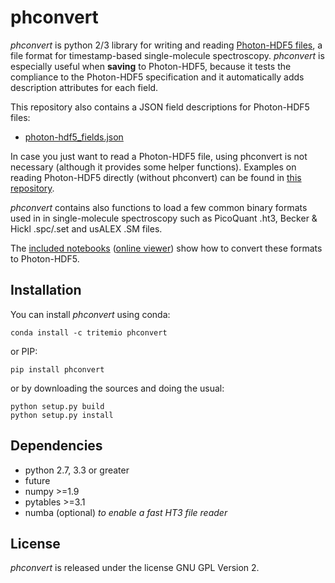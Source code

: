 # phconvert

*phconvert* is python 2/3 library for writing and reading 
[Photon-HDF5 files](http://photon-hdf5.readthedocs.org/),
a file format for timestamp-based single-molecule spectroscopy.
*phconvert* is especially useful when **saving** to Photon-HDF5, because 
it tests the compliance to the Photon-HDF5 specification
and it automatically adds description attributes for each field.

This repository also contains a JSON field descriptions for Photon-HDF5 files:

- [photon-hdf5_fields.json](https://github.com/Photon-Data/phconvert/blob/master/phconvert/specs/photon-hdf5_fields.json)

In case you just want to read a Photon-HDF5 file, using phconvert is not 
necessary (although it provides some helper functions). 
Examples on reading Photon-HDF5 directly (without phconvert) 
can be found in [this repository](https://github.com/Photon-Data/photon_hdf5_reading_examples).

*phconvert* contains also functions to load a few common binary formats 
used in in single-molecule spectroscopy such as PicoQuant .ht3, 
Becker & Hickl .spc/.set and usALEX .SM files.

The [included notebooks](https://github.com/Photon-Data/phconvert/tree/master/notebooks) ([online viewer](http://nbviewer.ipython.org/github/Photon-Data/phconvert/tree/master/notebooks/)) show how to convert these formats to Photon-HDF5.

## Installation

You can install *phconvert* using conda:

    conda install -c tritemio phconvert
    
or PIP:

    pip install phconvert

or by downloading the sources and doing the usual:

    python setup.py build
    python setup.py install
    
## Dependencies

- python 2.7, 3.3 or greater
- future
- numpy >=1.9
- pytables >=3.1
- numba (optional) *to enable a fast HT3 file reader*
    
## License

*phconvert* is released under the license GNU GPL Version 2.

